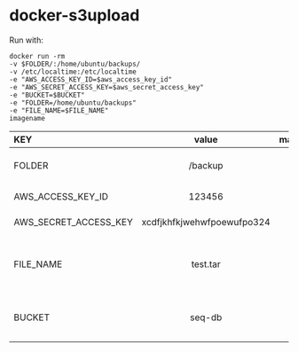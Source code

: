 docker-s3upload
===============

Run with:
```
docker run -rm 
-v $FOLDER/:/home/ubuntu/backups/ 
-v /etc/localtime:/etc/localtime 
-e "AWS_ACCESS_KEY_ID=$aws_access_key_id" 
-e "AWS_SECRET_ACCESS_KEY=$aws_secret_access_key" 
-e "BUCKET=$BUCKET" 
-e "FOLDER=/home/ubuntu/backups" 
-e "FILE_NAME=$FILE_NAME"  
imagename
```

| KEY  | value  | mandatory | description |
| :------------ |:---------------:| -----:| -----:|
| FOLDER      | /backup | yes | the mapped folder |
| AWS_ACCESS_KEY_ID      | 123456        | yes | your aws access key |
| AWS_SECRET_ACCESS_KEY | xcdfjkhfkjwehwfpoewufpo324        |    yes | your aws secret key |
| FILE_NAME | test.tar        |    yes | the file name which you want to upload |
| BUCKET | seq-db        |    yes | the bucket name which is the target |
